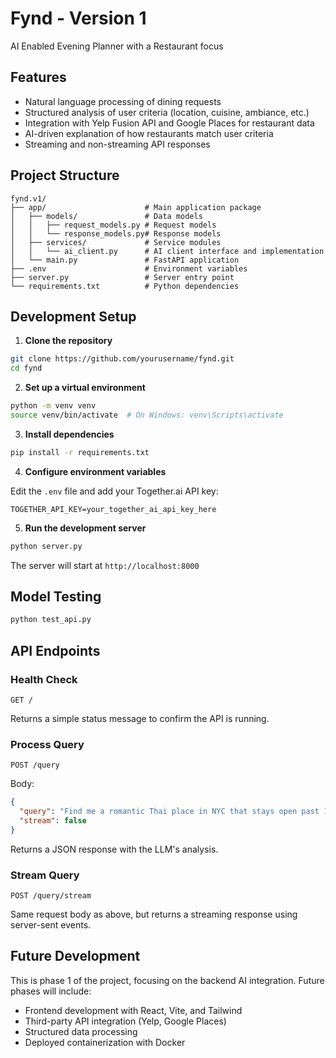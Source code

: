 # Fynd - Version 1
AI Enabled Evening Planner with a Restaurant focus

## Features

- Natural language processing of dining requests
- Structured analysis of user criteria (location, cuisine, ambiance, etc.)
- Integration with Yelp Fusion API and Google Places for restaurant data
- AI-driven explanation of how restaurants match user criteria
- Streaming and non-streaming API responses

## Project Structure

```
fynd.v1/
├── app/                      # Main application package
│   ├── models/               # Data models
│   │   ├── request_models.py # Request models
│   │   └── response_models.py# Response models
│   ├── services/             # Service modules
│   │   └── ai_client.py      # AI client interface and implementation
│   └── main.py               # FastAPI application
├── .env                      # Environment variables
├── server.py                 # Server entry point
└── requirements.txt          # Python dependencies
```

## Development Setup

1. **Clone the repository**

```bash
git clone https://github.com/yourusername/fynd.git
cd fynd
```

2. **Set up a virtual environment**

```bash
python -m venv venv
source venv/bin/activate  # On Windows: venv\Scripts\activate
```

3. **Install dependencies**

```bash
pip install -r requirements.txt
```

4. **Configure environment variables**

Edit the `.env` file and add your Together.ai API key:

```
TOGETHER_API_KEY=your_together_ai_api_key_here
```

5. **Run the development server**

```bash
python server.py
```

The server will start at `http://localhost:8000`

## Model Testing

```bash
python test_api.py
```

## API Endpoints

### Health Check

```
GET /
```

Returns a simple status message to confirm the API is running.

### Process Query

```
POST /query
```

Body:
```json
{
  "query": "Find me a romantic Thai place in NYC that stays open past 11 p.m.",
  "stream": false
}
```

Returns a JSON response with the LLM's analysis.

### Stream Query

```
POST /query/stream
```

Same request body as above, but returns a streaming response using server-sent events.

## Future Development

This is phase 1 of the project, focusing on the backend AI integration. Future phases will include:
- Frontend development with React, Vite, and Tailwind
- Third-party API integration (Yelp, Google Places)
- Structured data processing
- Deployed containerization with Docker
